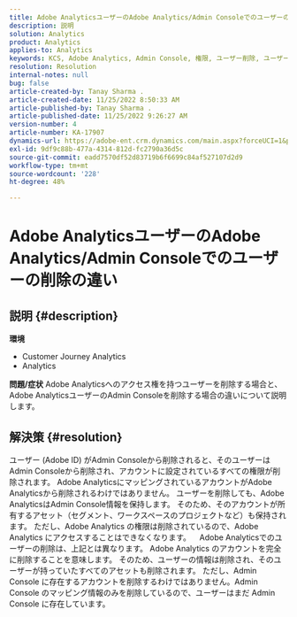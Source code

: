 ```yaml
---
title: Adobe AnalyticsユーザーのAdobe Analytics/Admin Consoleでのユーザーの削除の違い
description: 説明
solution: Analytics
product: Analytics
applies-to: Analytics
keywords: KCS, Adobe Analytics, Admin Console, 権限, ユーザー削除, ユーザーの削除
resolution: Resolution
internal-notes: null
bug: false
article-created-by: Tanay Sharma .
article-created-date: 11/25/2022 8:50:33 AM
article-published-by: Tanay Sharma .
article-published-date: 11/25/2022 9:26:27 AM
version-number: 4
article-number: KA-17907
dynamics-url: https://adobe-ent.crm.dynamics.com/main.aspx?forceUCI=1&pagetype=entityrecord&etn=knowledgearticle&id=bbe3b632-9e6c-ed11-9561-6045bd006e5a
exl-id: 9df9c88b-477a-4314-812d-fc2790a36d5c
source-git-commit: eadd7570df52d83719b6f6699c84af527107d2d9
workflow-type: tm+mt
source-wordcount: '228'
ht-degree: 48%

---
```


# Adobe AnalyticsユーザーのAdobe Analytics/Admin Consoleでのユーザーの削除の違い

## 説明 {#description}

<b>環境</b>
- Customer Journey Analytics
- Analytics



<b>問題/症状</b>
Adobe Analyticsへのアクセス権を持つユーザーを削除する場合と、Adobe AnalyticsユーザーのAdmin Consoleを削除する場合の違いについて説明します。


## 解決策 {#resolution}


ユーザー (Adobe ID) がAdmin Consoleから削除されると、そのユーザーはAdmin Consoleから削除され、アカウントに設定されているすべての権限が削除されます。
Adobe AnalyticsにマッピングされているアカウントがAdobe Analyticsから削除されるわけではありません。 ユーザーを削除しても、Adobe AnalyticsはAdmin Console情報を保持します。
そのため、そのアカウントが所有するアセット（セグメント、ワークスペースのプロジェクトなど）も保持されます。
ただし、Adobe Analytics の権限は削除されているので、Adobe Analytics にアクセスすることはできなくなります。
  
Adobe Analyticsでのユーザーの削除は、上記とは異なります。 Adobe Analytics のアカウントを完全に削除することを意味します。
そのため、ユーザーの情報は削除され、そのユーザーが持っていたすべてのアセットも削除されます。
ただし、Admin Console に存在するアカウントを削除するわけではありません。Admin Console のマッピング情報のみを削除しているので、ユーザーはまだ Admin Console に存在しています。
